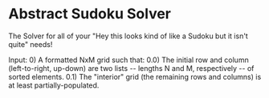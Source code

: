 # Abstract Sudoku Solver
The Solver for all of your "Hey this looks kind of like a Sudoku but it isn't quite" needs!

Input:
	0)	A formatted NxM grid such that:
		0.0)	The initial row and column (left-to-right, up-down) are two lists -- lengths N and M, respectively -- of sorted elements.
		0.1)	The "interior" grid (the remaining rows and columns) is at least partially-populated.
